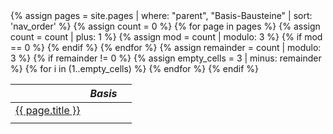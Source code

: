 <table>
  <thead>
    <tr>
      <th></th>
      <th><em>Basis</em></th>
      <th></th>
    </tr>
  </thead>
  <tbody>
    {% assign pages = site.pages | where: "parent", "Basis-Bausteine" | sort: 'nav_order' %}
    {% assign count = 0 %}
    <tr>
    {% for page in pages %}
      <td style="text-align:center;"><a href="{{ page.url }}">{{ page.title }}</a></td>
      {% assign count = count | plus: 1 %}
      {% assign mod = count | modulo: 3 %}
      {% if mod == 0 %}
        </tr><tr>
      {% endif %}
    {% endfor %}
    {% assign remainder = count | modulo: 3 %}
    {% if remainder != 0 %}
      {% assign empty_cells = 3 | minus: remainder %}
      {% for i in (1..empty_cells) %}
        <td></td>
      {% endfor %}
    {% endif %}
    </tr>
  </tbody>
</table>
